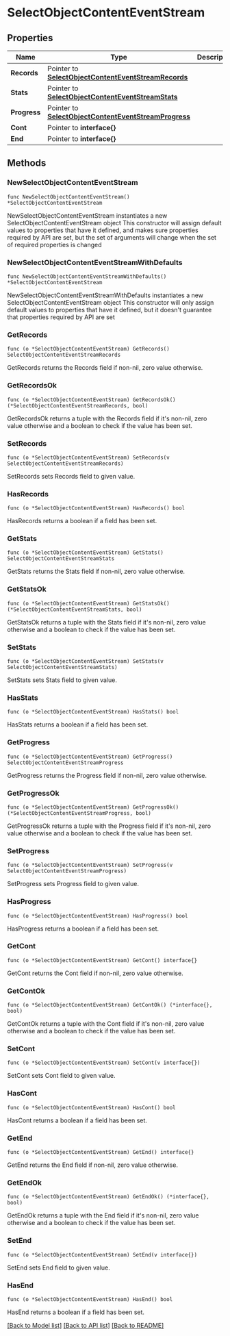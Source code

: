 # SelectObjectContentEventStream

## Properties

Name | Type | Description | Notes
------------ | ------------- | ------------- | -------------
**Records** | Pointer to [**SelectObjectContentEventStreamRecords**](SelectObjectContentEventStreamRecords.md) |  | [optional] 
**Stats** | Pointer to [**SelectObjectContentEventStreamStats**](SelectObjectContentEventStreamStats.md) |  | [optional] 
**Progress** | Pointer to [**SelectObjectContentEventStreamProgress**](SelectObjectContentEventStreamProgress.md) |  | [optional] 
**Cont** | Pointer to **interface{}** |  | [optional] 
**End** | Pointer to **interface{}** |  | [optional] 

## Methods

### NewSelectObjectContentEventStream

`func NewSelectObjectContentEventStream() *SelectObjectContentEventStream`

NewSelectObjectContentEventStream instantiates a new SelectObjectContentEventStream object
This constructor will assign default values to properties that have it defined,
and makes sure properties required by API are set, but the set of arguments
will change when the set of required properties is changed

### NewSelectObjectContentEventStreamWithDefaults

`func NewSelectObjectContentEventStreamWithDefaults() *SelectObjectContentEventStream`

NewSelectObjectContentEventStreamWithDefaults instantiates a new SelectObjectContentEventStream object
This constructor will only assign default values to properties that have it defined,
but it doesn't guarantee that properties required by API are set

### GetRecords

`func (o *SelectObjectContentEventStream) GetRecords() SelectObjectContentEventStreamRecords`

GetRecords returns the Records field if non-nil, zero value otherwise.

### GetRecordsOk

`func (o *SelectObjectContentEventStream) GetRecordsOk() (*SelectObjectContentEventStreamRecords, bool)`

GetRecordsOk returns a tuple with the Records field if it's non-nil, zero value otherwise
and a boolean to check if the value has been set.

### SetRecords

`func (o *SelectObjectContentEventStream) SetRecords(v SelectObjectContentEventStreamRecords)`

SetRecords sets Records field to given value.

### HasRecords

`func (o *SelectObjectContentEventStream) HasRecords() bool`

HasRecords returns a boolean if a field has been set.

### GetStats

`func (o *SelectObjectContentEventStream) GetStats() SelectObjectContentEventStreamStats`

GetStats returns the Stats field if non-nil, zero value otherwise.

### GetStatsOk

`func (o *SelectObjectContentEventStream) GetStatsOk() (*SelectObjectContentEventStreamStats, bool)`

GetStatsOk returns a tuple with the Stats field if it's non-nil, zero value otherwise
and a boolean to check if the value has been set.

### SetStats

`func (o *SelectObjectContentEventStream) SetStats(v SelectObjectContentEventStreamStats)`

SetStats sets Stats field to given value.

### HasStats

`func (o *SelectObjectContentEventStream) HasStats() bool`

HasStats returns a boolean if a field has been set.

### GetProgress

`func (o *SelectObjectContentEventStream) GetProgress() SelectObjectContentEventStreamProgress`

GetProgress returns the Progress field if non-nil, zero value otherwise.

### GetProgressOk

`func (o *SelectObjectContentEventStream) GetProgressOk() (*SelectObjectContentEventStreamProgress, bool)`

GetProgressOk returns a tuple with the Progress field if it's non-nil, zero value otherwise
and a boolean to check if the value has been set.

### SetProgress

`func (o *SelectObjectContentEventStream) SetProgress(v SelectObjectContentEventStreamProgress)`

SetProgress sets Progress field to given value.

### HasProgress

`func (o *SelectObjectContentEventStream) HasProgress() bool`

HasProgress returns a boolean if a field has been set.

### GetCont

`func (o *SelectObjectContentEventStream) GetCont() interface{}`

GetCont returns the Cont field if non-nil, zero value otherwise.

### GetContOk

`func (o *SelectObjectContentEventStream) GetContOk() (*interface{}, bool)`

GetContOk returns a tuple with the Cont field if it's non-nil, zero value otherwise
and a boolean to check if the value has been set.

### SetCont

`func (o *SelectObjectContentEventStream) SetCont(v interface{})`

SetCont sets Cont field to given value.

### HasCont

`func (o *SelectObjectContentEventStream) HasCont() bool`

HasCont returns a boolean if a field has been set.

### GetEnd

`func (o *SelectObjectContentEventStream) GetEnd() interface{}`

GetEnd returns the End field if non-nil, zero value otherwise.

### GetEndOk

`func (o *SelectObjectContentEventStream) GetEndOk() (*interface{}, bool)`

GetEndOk returns a tuple with the End field if it's non-nil, zero value otherwise
and a boolean to check if the value has been set.

### SetEnd

`func (o *SelectObjectContentEventStream) SetEnd(v interface{})`

SetEnd sets End field to given value.

### HasEnd

`func (o *SelectObjectContentEventStream) HasEnd() bool`

HasEnd returns a boolean if a field has been set.


[[Back to Model list]](../README.md#documentation-for-models) [[Back to API list]](../README.md#documentation-for-api-endpoints) [[Back to README]](../README.md)


